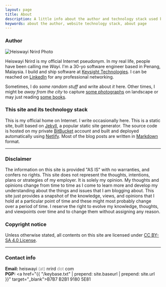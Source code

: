 ```yaml
---
layout: page
title: About
description: A little info about the author and technology stack used by this site.
keywords: about the author, website technology stack, about page
---
```


### Author

<div class="author-info">
	<div class="with-avatar">
		<div class="photo">
			<img src="https://avatars0.githubusercontent.com/u/13794983?v=4" alt="Heiswayi Nrird Photo">
		</div>
		<p class="intro-text">Heiswayi Nrird is my official Internet pseudonym. In my real life, people have been calling me <em>Wayi</em>. I'm a 30-yo software engineer based in Penang, Malaysia. I build and ship software at <a href="https://www.keysight.com" target="_blank">Keysight Technologies</a>. I can be reached on <a href="https://my.linkedin.com/in/nrird" target="_blank">LinkedIn</a> for any professional networking.</p>
		<p class="intro-text">Sometimes, I do <em title="Exploring. Coding. Building. Documenting.">some random stuff</em> and write about <em>it</em> here. Other times, I might be <em>away from the city</em> to capture <a href="{{ "/photography" | prepend: site.baseurl | prepend: site.url }}">some photographs</a> on landscape or may just reading <a href="{{ "/books-i-read" | prepend: site.baseurl | prepend: site.url }}">some books</a>.</p>
	</div>
</div>

### This site and its technology stack

This is my official home on Internet. I write occasionally here. This is a static site, built based on [Jekyll](http://jekyllrb.com), a popular static site generator. The source code is hosted on my private [BitBucket](https://bitbucket.org/heiswayi/) account and built and deployed automatically using [Netlify](https://www.netlify.com/). Most of the blog posts are written in [Markdown](https://www.markdownguide.org/) format.

<hr class="break">

### Disclaimer

The information on this site is provided "AS IS" with no warranties, and confers no rights. This site does not represent the thoughts, intentions, plans or strategies of my employer. It is solely my opinion. My thoughts and opinions change from time to time as I come to learn more and develop my understanding about the things and issues that I am blogging about. This site just provides a snapshot of the knowledge, views, and opinions that I hold at a particular point of time and these might most probably change over a period of time. I reserve the right to evolve my knowledge, thoughts, and viewpoints over time and to change them without assigning any reason.

### Copyright notice

Unless otherwise stated, all contents on this site are licensed under [CC BY-SA 4.0 License](https://creativecommons.org/licenses/by-sa/4.0/).

<hr class="break">

### Contact info

**Email:** heiswayi <span style="display:none">-antispam-</span> <span style="opacity:0.5">(at)</span> <span style="display:none">-antispam-</span>nrird <span style="opacity:0.5">dot</span> com<br>
**PGP:** <a href="{{ "/keybase.txt" | prepend: site.baseurl | prepend: site.url }}" target="_blank">B7B7 B2B1 9180 5E81</a>